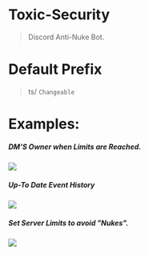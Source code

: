 # Toxic-Security
> Discord Anti-Nuke Bot.

# Default Prefix
> ts/ `Changeable`

# Examples:

##### DM'S Owner when Limits are Reached.
![](https://i.imgur.com/gbVQrKP.png)

##### Up-To Date Event History
![](https://i.imgur.com/m2U4z2t.jpg)

##### Set Server Limits to avoid "Nukes".

![](https://i.imgur.com/3dmHUHj.jpg)
